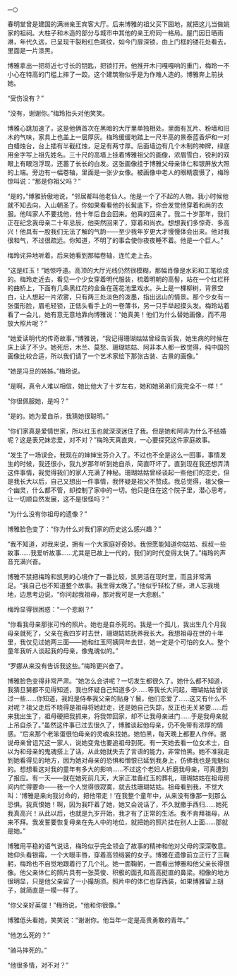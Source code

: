     一〇 

   春明堂曾是建国的满洲亲王宾客大厅。后来博雅的祖父买下园地，就把这儿当做姚家的祖祠。大柱子和木造的部分与城市中其他的亲王府同一格局。屋门因日晒雨淋，年代久远，已呈现干裂粉红色斑纹，如今门扉深锁，由上门框的镂花处看去，里面是一片漆黑。

   博雅拿出一把将近七寸长的钥匙，把锁打开。他推开木闩嘎嘎响的重门，梅玲一不小心在特高的门槛上摔了一跤。这个建筑物似乎是为作难人造的。博雅奔上前扶她。

   “受伤没有？”

   “没有，谢谢你。”梅玲抬头对他笑笑。

   博雅心跳加速了，这是他俩首次在黑暗的大厅里单独相处。里面有瓦片、粉墙和旧木的气味，家具上也盖上一层厚灰。梅玲缓缓地踏上一尺半高的景泰蓝香炉和一对白蜡烛台，台上插有半截红烛，足足有两寸厚。后面墙边有几个木制的神牌，绿底用金字写上祖先姓名。三十尺的高墙上挂着博雅祖父的画像，浓眉雪白，锐利的双眼上有眼泡浮现，还蓄了长长的白发。这张画像挂于博雅父母亲体仁和银屏放大照的上端。旁边有一幅卷轴，里面是一张少女像。被画像中老人的眼睛震慑了，梅玲惊叫说：“那是你祖父吗？”

   “是的，”博雅骄傲地说，“邻居都叫他老仙人。他是一个了不起的人物。我小时候他就不知去向，入山朝圣了。你如果看看他的长髯底下，你会发觉他穿着和尚的衣服。他叫家人不要找他，他十年后自会回来。他真的回来了。我二十岁那年，我们正在纪念我母亲二十年忌辰，他突然回来了，穿着和尚衣。想想我们多惊奇、多高兴！他具有一股我们无法了解的气韵——至少我年岁更大才慢慢体会出来。他对我很和气，不过很疏远。你知道，不明了的事会使你夜夜睡不着。他是一个巨人。”

   梅玲诧异地听着。后来她看到那幅卷轴，连忙走上去。

   “这是红玉！”她惊呼道。高顶的大厅光线仍然很模糊，那幅肖像是水彩和工笔绘成的。梅玲走近去，看见一个少女穿着明代服装，梳着明朝的高髻，站在一个红栏杆的曲桥上，下面有几条黑红花的金鱼在莲花池里戏水。头上是一棵柳树，背景空白，让人想起一片浓雾，只有两三处淡色的泼墨，指出远山的情景。那个少女有一张蛋形脸，眉毛轻锁，正低头看手上的一卷薄书，另一只手举起摸头发。梅玲站着看了一会儿，她有意无意地靠向博雅说：“她真美！他们为什么替她画像，而不用放大照片呢？”

   “她爱读明代的传奇故事，”博雅说，“我记得珊瑚姑姑曾经告诉我，她生病的时候在床上读了不少。她死后，木兰、莫愁、珊瑚姑姑、阿非本人都一致觉得，纯中国的画像比较合适，所以我们请了一个艺术家绘下那张古装、古景的画像。”

   “她是冯旦的姊姊。”梅玲说。

   “是啊，真令人难以相信，她比他大了十岁左右，她和她弟弟们竟完全不一样！”

   “你很佩服她，是吗？”

   “是的。她为爱自杀，我猜她很聪明。”

   “你们家真是爱情世家，所以红玉也就深深迷住了我。但是她和阿非为什么不结婚呢？这是表兄妹恋爱，对不对？”梅玲天真直爽，一心要探究这件家庭故事。

   “发生了一场误会，我现在的婶婶宝芬介入了。不过也不全是这么一回事，事情发生的时候，我还很小，我九岁那年听到她自杀，简直吓坏了。直到现在我还想弄清这件事情，我觉得我们的家人充满了神秘。珊瑚姑姑曾经谈起一些他们的恋史，但是我长大以后，自己又想出一件事情，我怀疑是祖父不赞成。我总觉得，祖父像一个幽灵，什么都不管，却控制了家中的一切。他只是住在这个院子里，潜心思考，让一切顺自然发展，这不是很怪吗？”

   “为什么没有你祖母的遗像？”

   博雅脸色变了：“你为什么对我们家的历史这么感兴趣？”

   “我不知道，对我来说，拥有一个大家庭好奇妙。我但愿能知道你姑姑、叔叔一些故事……我爱听故事……尤其是已故上一代的，我们的时代变得太快了。”梅玲的声音充满兴奋。

   博雅不禁把梅玲和凯男的心境作了一番比较，凯男活在现时里，而且非常满足。“我自己也不知道整个故事。我生得太晚了。”他似乎轻松了些，进人忘我境地，边思考边说，“你问起我祖母，那对我可是一大悲剧。”

   梅玲显得很困惑：“一个悲剧？”

   “你看我母亲那张可怜的照片。她也是自杀死的。我是一个孤儿，我出生几个月我母亲就死了，父亲在我四岁时去世，珊瑚姑姑抚养我长大。我想祖母在世的十年里，我仅见过她两三面——她和红玉阿姨同年去世，她一定是个可怕的女人。整个童年我听人谈起我的母亲，像鬼魂似的。”

   “罗娜从来没有告诉我这些。”梅玲更兴奋了。

   博雅脸色变得非常严肃。“她怎么会讲呢？一切发生都很久了。她什么都不知道，我猜旦舅都不见得知道，我也怀疑自己知道多少……等我长大问起，珊瑚姑姑曾谈过一些……你知道，我妈是侍奉我父亲的贴身丫鬟，他们恋爱了……这又有什么不对呢？祖父走后不晓得是祖母将她赶走，还是她自己失踪，反正也无关紧要……后来我出生了，祖母硬把我抓来，将我带回家，却不让我母亲进门……于是我母亲就上吊自杀了。”虽然这件事已过去很久了，博雅谈起他母亲，仍不免带有浓厚的情感。“后来那个老笨蛋很怕母亲的灵魂来找她。她怕黑，每天晚上都要人作伴。据说母亲曾诅咒这一家人，说她变鬼也要追祖母到死。有一天她去看一位女术士，自以为和母亲的鬼魂搭上了话，从此她就失去了言语的能力，非常怕黑。她不准我走到她看得见的地方，因为她对母亲的恐惧和憎恨已延到我身上，仿佛我也是鬼魅似的。想想看这对我的童年有多大的影响……不过这个老妇人折磨我母亲，可真遭到了报应。有一天——就在她死前几天，大家正准备红玉的葬礼，珊瑚姑姑在祖母房间内忙得要命——我一个人觉得很寂寞，就去找珊瑚姑姑。祖母看到我，不觉大叫：‘博雅是来向我讨命的，把他带走！’在我整个童年中，从来没有像那一刻那么恐惧。我真恨她！啊，因为我吓着了她，她又会说话了，不久就撒手西归……她死我真高兴！从此以后，也就是九岁开始，我才有了正常的生活。我不肯拜祖母，从来不拜。我发誓要恢复母亲在先人中的地位，就把她的照片挂在别人上面……那就是她。”

   博雅用平稳的语气说话，梅玲似乎完全领会了故事的精神和他对父母的深深敬意。她仰头看银霜，一个大眼丰唇，穿着高领缎裳的女子。博雅在遗像前立正行了三鞠躬，梅玲也不自觉地跟着行了几个礼。她一面鞠躬，一面看出博雅和他父亲长得很像。他父亲体仁的照片具有一张英俊、积极的面孔和高高挺直的鼻梁。相像的地方很明显，只是他父亲留了一小撮胡须。照片中的体仁也穿西装，如果博雅留上胡子，就简直是一模一样了。

   “你父亲好英俊！”梅玲说，“他和你很像。”

   博雅低头看她，笑笑说：“谢谢你。他当年一定是高贵勇敢的青年。”

   “他怎么死的？”

   “骑马摔死的。”

   “他很多情，对不对？”

